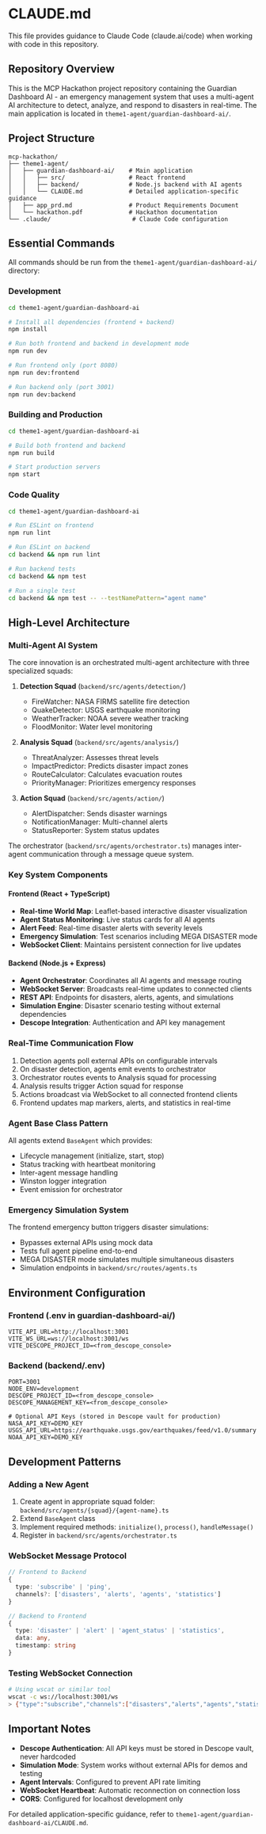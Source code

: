 # CLAUDE.md

This file provides guidance to Claude Code (claude.ai/code) when working with code in this repository.

## Repository Overview

This is the MCP Hackathon project repository containing the Guardian Dashboard AI - an emergency management system that uses a multi-agent AI architecture to detect, analyze, and respond to disasters in real-time. The main application is located in `theme1-agent/guardian-dashboard-ai/`.

## Project Structure

```
mcp-hackathon/
├── theme1-agent/
│   ├── guardian-dashboard-ai/    # Main application
│   │   ├── src/                  # React frontend
│   │   ├── backend/              # Node.js backend with AI agents
│   │   └── CLAUDE.md             # Detailed application-specific guidance
│   ├── app_prd.md                # Product Requirements Document
│   └── hackathon.pdf             # Hackathon documentation
└── .claude/                       # Claude Code configuration
```

## Essential Commands

All commands should be run from the `theme1-agent/guardian-dashboard-ai/` directory:

### Development
```bash
cd theme1-agent/guardian-dashboard-ai

# Install all dependencies (frontend + backend)
npm install

# Run both frontend and backend in development mode
npm run dev

# Run frontend only (port 8080)
npm run dev:frontend

# Run backend only (port 3001)  
npm run dev:backend
```

### Building and Production
```bash
cd theme1-agent/guardian-dashboard-ai

# Build both frontend and backend
npm run build

# Start production servers
npm start
```

### Code Quality
```bash
cd theme1-agent/guardian-dashboard-ai

# Run ESLint on frontend
npm run lint

# Run ESLint on backend
cd backend && npm run lint

# Run backend tests
cd backend && npm test

# Run a single test
cd backend && npm test -- --testNamePattern="agent name"
```

## High-Level Architecture

### Multi-Agent AI System
The core innovation is an orchestrated multi-agent architecture with three specialized squads:

1. **Detection Squad** (`backend/src/agents/detection/`)
   - FireWatcher: NASA FIRMS satellite fire detection
   - QuakeDetector: USGS earthquake monitoring
   - WeatherTracker: NOAA severe weather tracking
   - FloodMonitor: Water level monitoring

2. **Analysis Squad** (`backend/src/agents/analysis/`)
   - ThreatAnalyzer: Assesses threat levels
   - ImpactPredictor: Predicts disaster impact zones
   - RouteCalculator: Calculates evacuation routes
   - PriorityManager: Prioritizes emergency responses

3. **Action Squad** (`backend/src/agents/action/`)
   - AlertDispatcher: Sends disaster warnings
   - NotificationManager: Multi-channel alerts
   - StatusReporter: System status updates

The orchestrator (`backend/src/agents/orchestrator.ts`) manages inter-agent communication through a message queue system.

### Key System Components

#### Frontend (React + TypeScript)
- **Real-time World Map**: Leaflet-based interactive disaster visualization
- **Agent Status Monitoring**: Live status cards for all AI agents
- **Alert Feed**: Real-time disaster alerts with severity levels
- **Emergency Simulation**: Test scenarios including MEGA DISASTER mode
- **WebSocket Client**: Maintains persistent connection for live updates

#### Backend (Node.js + Express)
- **Agent Orchestrator**: Coordinates all AI agents and message routing
- **WebSocket Server**: Broadcasts real-time updates to connected clients
- **REST API**: Endpoints for disasters, alerts, agents, and simulations
- **Simulation Engine**: Disaster scenario testing without external dependencies
- **Descope Integration**: Authentication and API key management

### Real-Time Communication Flow
1. Detection agents poll external APIs on configurable intervals
2. On disaster detection, agents emit events to orchestrator
3. Orchestrator routes events to Analysis squad for processing
4. Analysis results trigger Action squad for response
5. Actions broadcast via WebSocket to all connected frontend clients
6. Frontend updates map markers, alerts, and statistics in real-time

### Agent Base Class Pattern
All agents extend `BaseAgent` which provides:
- Lifecycle management (initialize, start, stop)
- Status tracking with heartbeat monitoring
- Inter-agent message handling
- Winston logger integration
- Event emission for orchestrator

### Emergency Simulation System
The frontend emergency button triggers disaster simulations:
- Bypasses external APIs using mock data
- Tests full agent pipeline end-to-end
- MEGA DISASTER mode simulates multiple simultaneous disasters
- Simulation endpoints in `backend/src/routes/agents.ts`

## Environment Configuration

### Frontend (.env in guardian-dashboard-ai/)
```env
VITE_API_URL=http://localhost:3001
VITE_WS_URL=ws://localhost:3001/ws
VITE_DESCOPE_PROJECT_ID=<from_descope_console>
```

### Backend (backend/.env)
```env
PORT=3001
NODE_ENV=development
DESCOPE_PROJECT_ID=<from_descope_console>
DESCOPE_MANAGEMENT_KEY=<from_descope_console>

# Optional API Keys (stored in Descope vault for production)
NASA_API_KEY=DEMO_KEY
USGS_API_URL=https://earthquake.usgs.gov/earthquakes/feed/v1.0/summary
NOAA_API_KEY=DEMO_KEY
```

## Development Patterns

### Adding a New Agent
1. Create agent in appropriate squad folder: `backend/src/agents/{squad}/{agent-name}.ts`
2. Extend `BaseAgent` class
3. Implement required methods: `initialize()`, `process()`, `handleMessage()`
4. Register in `backend/src/agents/orchestrator.ts`

### WebSocket Message Protocol
```typescript
// Frontend to Backend
{
  type: 'subscribe' | 'ping',
  channels?: ['disasters', 'alerts', 'agents', 'statistics']
}

// Backend to Frontend
{
  type: 'disaster' | 'alert' | 'agent_status' | 'statistics',
  data: any,
  timestamp: string
}
```

### Testing WebSocket Connection
```bash
# Using wscat or similar tool
wscat -c ws://localhost:3001/ws
> {"type":"subscribe","channels":["disasters","alerts","agents","statistics"]}
```

## Important Notes

- **Descope Authentication**: All API keys must be stored in Descope vault, never hardcoded
- **Simulation Mode**: System works without external APIs for demos and testing
- **Agent Intervals**: Configured to prevent API rate limiting
- **WebSocket Heartbeat**: Automatic reconnection on connection loss
- **CORS**: Configured for localhost development only

For detailed application-specific guidance, refer to `theme1-agent/guardian-dashboard-ai/CLAUDE.md`.
